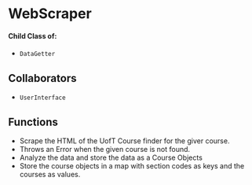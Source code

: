 # WebScraper
#### Child Class of:
* `DataGetter`

## Collaborators
* `UserInterface`

## Functions
* Scrape the HTML of the UofT Course finder for the giver course.
* Throws an Error when the given course is not found.
* Analyze the data and store the data as a Course Objects
* Store the course objects in a map with section codes as keys and the courses as values.

